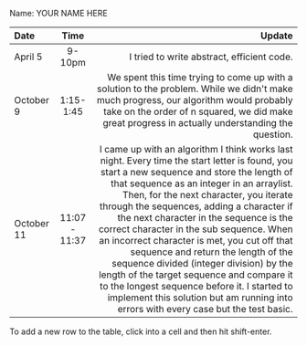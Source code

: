 Name: YOUR NAME HERE

| Date       |     Time      |                                                                                                                                                                                                                                                                                                                                                                                                                                                                                                                                                                                                                                                                                      Update |
|:-----------|:-------------:|--------------------------------------------------------------------------------------------------------------------------------------------------------------------------------------------------------------------------------------------------------------------------------------------------------------------------------------------------------------------------------------------------------------------------------------------------------------------------------------------------------------------------------------------------------------------------------------------------------------------------------------------------------------------------------------------:|
| April 5    |    9-10pm     |                                                                                                                                                                                                                                                                                                                                                                                                                                                                                                                                                                                                                                                  I tried to write abstract, efficient code. |
| October 9  |   1:15-1:45   |                                                                                                                                                                                                                                                                                                                                                                                                                                                    We spent this time trying to come up with a solution to the problem. While we didn't make much progress, our algorithm would probably take on the order of n squared, we did make great progress in actually understanding the question. |
| October 11 | 11:07 - 11:37 | I came up with an algorithm I think works last night. Every time the start letter is found, you start a new sequence and store the length of that sequence as an integer in an arraylist. Then, for the next character, you iterate through the sequences, adding a character if the next character in the sequence is the correct character in the sub sequence. When an incorrect character is met, you cut off that sequence and return the length of the sequence divided (integer division) by the length of the target sequence and compare it to the longest sequence before it. I started to implement this solution but am running into errors with every case but the test basic. |


To add a new row to the table, click into a cell and then hit shift-enter.
